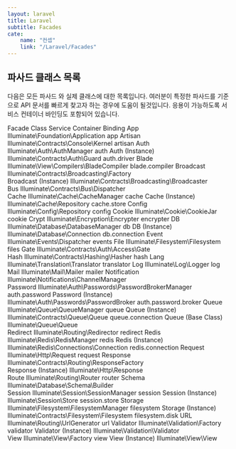 ```yaml
---
layout: laravel
title: Laravel
subtitle: Facades
cate:
    name: "컨셉"
    link: "/Laravel/Facades"
---
```


## 파사드 클래스 목록
다음은 모든 파사드 와 실제 클래스에 대한 목록입니다. 여러분이 특정한 파사드를 기준으로 API 문서를 빠르게 찾고자 하는 경우에 도움이 될것입니다. 응용이 가능하도록 서비스 컨테이너 바인딩도 포함되어 있습니다.

Facade	Class	Service Container Binding
App	Illuminate\Foundation\Application	app
Artisan	Illuminate\Contracts\Console\Kernel	artisan
Auth	Illuminate\Auth\AuthManager	auth
Auth (Instance)	Illuminate\Contracts\Auth\Guard	auth.driver
Blade	Illuminate\View\Compilers\BladeCompiler	blade.compiler
Broadcast	Illuminate\Contracts\Broadcasting\Factory	 
Broadcast (Instance)	Illuminate\Contracts\Broadcasting\Broadcaster	 
Bus	Illuminate\Contracts\Bus\Dispatcher	 
Cache	Illuminate\Cache\CacheManager	cache
Cache (Instance)	Illuminate\Cache\Repository	cache.store
Config	Illuminate\Config\Repository	config
Cookie	Illuminate\Cookie\CookieJar	cookie
Crypt	Illuminate\Encryption\Encrypter	encrypter
DB	Illuminate\Database\DatabaseManager	db
DB (Instance)	Illuminate\Database\Connection	db.connection
Event	Illuminate\Events\Dispatcher	events
File	Illuminate\Filesystem\Filesystem	files
Gate	Illuminate\Contracts\Auth\Access\Gate	 
Hash	Illuminate\Contracts\Hashing\Hasher	hash
Lang	Illuminate\Translation\Translator	translator
Log	Illuminate\Log\Logger	log
Mail	Illuminate\Mail\Mailer	mailer
Notification	Illuminate\Notifications\ChannelManager	 
Password	Illuminate\Auth\Passwords\PasswordBrokerManager	auth.password
Password (Instance)	Illuminate\Auth\Passwords\PasswordBroker	auth.password.broker
Queue	Illuminate\Queue\QueueManager	queue
Queue (Instance)	Illuminate\Contracts\Queue\Queue	queue.connection
Queue (Base Class)	Illuminate\Queue\Queue	 
Redirect	Illuminate\Routing\Redirector	redirect
Redis	Illuminate\Redis\RedisManager	redis
Redis (Instance)	Illuminate\Redis\Connections\Connection	redis.connection
Request	Illuminate\Http\Request	request
Response	Illuminate\Contracts\Routing\ResponseFactory	 
Response (Instance)	Illuminate\Http\Response	 
Route	Illuminate\Routing\Router	router
Schema	Illuminate\Database\Schema\Builder	 
Session	Illuminate\Session\SessionManager	session
Session (Instance)	Illuminate\Session\Store	session.store
Storage	Illuminate\Filesystem\FilesystemManager	filesystem
Storage (Instance)	Illuminate\Contracts\Filesystem\Filesystem	filesystem.disk
URL	Illuminate\Routing\UrlGenerator	url
Validator	Illuminate\Validation\Factory	validator
Validator (Instance)	Illuminate\Validation\Validator	 
View	Illuminate\View\Factory	view
View (Instance)	Illuminate\View\View	 